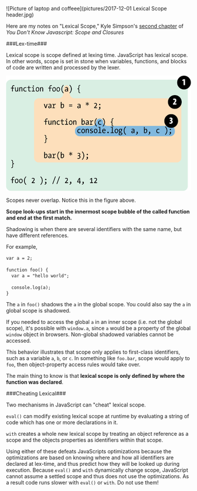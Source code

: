 ![Picture of laptop and coffeee](pictures/2017-12-01 Lexical Scope header.jpg)

Here are my notes on "Lexical Scope," Kyle Simpson's [second chapter](https://github.com/getify/You-Dont-Know-JS/blob/master/scope%20%26%20closures/ch2.md) of _You Don't Know Javascript: Scope and Closures_

###Lex-time###

Lexical scope is scope defined at lexing time. JavaScript has lexical scope. In other words, scope is set in stone when variables, functions, and blocks of code are written and processed by the lexer.

![Scope illustrated as bubbles in functions](pictures/scope-figure.png)

Scopes never overlap. Notice this in the figure above.

**Scope look-ups start in the innermost scope bubble of the called function and end at the first match.**

Shadowing is when there are several identifiers with the same name, but have different references.

For example,

```
var a = 2;

function foo() {
  var a = "hello world";
  
  console.log(a);
}
```

The `a` in `foo()` shadows the `a` in the global scope. You could also say the `a` in global scope is shadowed.

If you needed to access the global `a` in an inner scope (i.e. not the global scope), it's possible with `window.a`, since `a` would be a property of the global `window` object in browsers. Non-global shadowed variables cannot be accessed.

This behavior illustrates that scope only applies to first-class identifiers, such as a variable `a`, `b`, or `c`. In something like `foo.bar`, scope would apply to `foo`, then object-property access rules would take over.

The main thing to know is that **lexical scope is only defined by where the function was declared**.

###Cheating Lexical###

Two mechanisms in JavaScript can "cheat" lexical scope.

`eval()` can modify existing lexical scope at runtime by evaluating a string of code which has one or more declarations in it.

`with` creates a whole new lexical scope by treating an object reference as a scope and the objects properties as identifiers within that scope.

Using either of these defeats JavaScripts optimizations because the optimizations are based on knowing where and how all identifiers are declared at lex-time, and thus predict how they will be looked up during execution. Because `eval()` and `with` dynamically change scope, JavaScript cannot assume a settled scope and thus does not use the optimizations. As a result code runs slower with `eval()` or `with`. Do not use them!